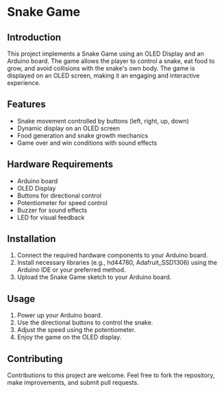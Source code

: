 # Snake Game

## Introduction
This project implements a Snake Game using an OLED Display and an Arduino board. The game allows the player to control a snake, eat food to grow, and avoid collisions with the snake's own body. The game is displayed on an OLED screen, making it an engaging and interactive experience.

## Features
- Snake movement controlled by buttons (left, right, up, down)
- Dynamic display on an OLED screen
- Food generation and snake growth mechanics
- Game over and win conditions with sound effects

## Hardware Requirements
- Arduino board
- OLED Display
- Buttons for directional control
- Potentiometer for speed control
- Buzzer for sound effects
- LED for visual feedback

## Installation
1. Connect the required hardware components to your Arduino board.
2. Install necessary libraries (e.g., hd44780, Adafruit_SSD1306) using the Arduino IDE or your preferred method.
3. Upload the Snake Game sketch to your Arduino board.

## Usage
1. Power up your Arduino board.
2. Use the directional buttons to control the snake.
3. Adjust the speed using the potentiometer.
4. Enjoy the game on the OLED display.

## Contributing
Contributions to this project are welcome. Feel free to fork the repository, make improvements, and submit pull requests.


